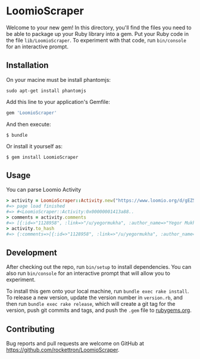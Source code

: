 # LoomioScraper

Welcome to your new gem! In this directory, you'll find the files you need to be able to package up your Ruby library into a gem. Put your Ruby code in the file `lib/LoomioScraper`. To experiment with that code, run `bin/console` for an interactive prompt.

## Installation

On your macine must be install phantomjs:
```
sudo apt-get install phantomjs
```

Add this line to your application's Gemfile:

```ruby
gem 'LoomioScraper'
```

And then execute:

    $ bundle

Or install it yourself as:

    $ gem install LoomioScraper

## Usage

You can parse Loomio Activity 
```ruby 
> activity = LoomioScraper::Activity.new("https://www.loomio.org/d/gEZ5NO1W")
#=> page load finished
#=> #<LoomioScraper::Activity:0x00000001413a88..
> comments = activity.comments
#=> [{:id=>"1128958", :link=>"/u/yegormukha", :author_name=>"Yegor Mukha", :comment=>"Странные выводы дает автор статьи. \"...
> activity.to_hash
#=> {:comments=>[{:id=>"1128958", :link=>"/u/yegormukha", :author_name=>"Yegor Mukha", :comment=>"Странные выводы дает автор статьи. \"...
```

## Development

After checking out the repo, run `bin/setup` to install dependencies. You can also run `bin/console` for an interactive prompt that will allow you to experiment.

To install this gem onto your local machine, run `bundle exec rake install`. To release a new version, update the version number in `version.rb`, and then run `bundle exec rake release`, which will create a git tag for the version, push git commits and tags, and push the `.gem` file to [rubygems.org](https://rubygems.org).

## Contributing

Bug reports and pull requests are welcome on GitHub at https://github.com/rockettron/LoomioScraper.

